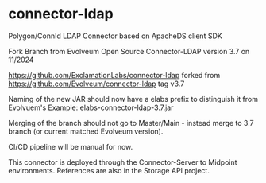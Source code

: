 # connector-ldap
Polygon/ConnId LDAP Connector based on ApacheDS client SDK


Fork Branch from Evolveum Open Source Connector-LDAP version 3.7 on 11/2024

https://github.com/ExclamationLabs/connector-ldap forked from https://github.com/Evolveum/connector-ldap tag v3.7

Naming of the new JAR should now have a elabs prefix to distinguish it from Evolvuem's
Example: elabs-connector-ldap-3.7.jar

Merging of the branch should not go to Master/Main - instead merge to 3.7 branch (or current matched Evolveum version).

CI/CD pipeline will be manual for now.

This connector is deployed through the Connector-Server to Midpoint environments.  References are also in the Storage API project.